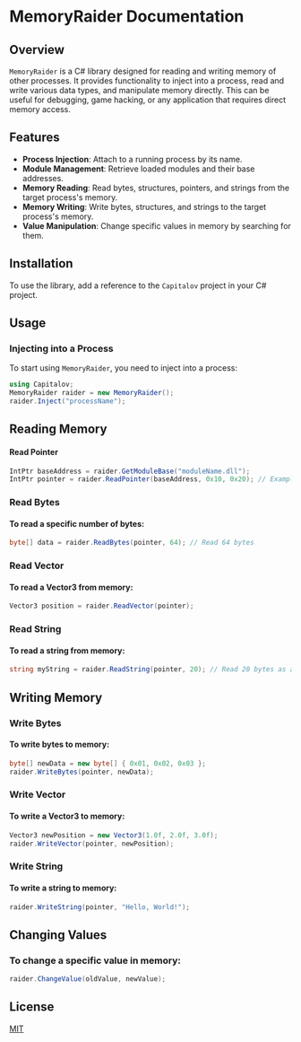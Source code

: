 # MemoryRaider Documentation

## Overview

`MemoryRaider` is a C# library designed for reading and writing memory of other processes. It provides functionality to inject into a process, read and write various data types, and manipulate memory directly. This can be useful for debugging, game hacking, or any application that requires direct memory access.

## Features

- **Process Injection**: Attach to a running process by its name.
- **Module Management**: Retrieve loaded modules and their base addresses.
- **Memory Reading**: Read bytes, structures, pointers, and strings from the target process's memory.
- **Memory Writing**: Write bytes, structures, and strings to the target process's memory.
- **Value Manipulation**: Change specific values in memory by searching for them.

## Installation

To use the library, add a reference to the `Capitalov` project in your C# project.

## Usage

### Injecting into a Process

To start using `MemoryRaider`, you need to inject into a process:

```csharp
using Capitalov;
MemoryRaider raider = new MemoryRaider();
raider.Inject("processName");
```

## Reading Memory
#### Read Pointer
```csharp
IntPtr baseAddress = raider.GetModuleBase("moduleName.dll");
IntPtr pointer = raider.ReadPointer(baseAddress, 0x10, 0x20); // Example offsets
```
### Read Bytes
#### To read a specific number of bytes:
```csharp
byte[] data = raider.ReadBytes(pointer, 64); // Read 64 bytes
```
### Read Vector
#### To read a Vector3 from memory:
```csharp
Vector3 position = raider.ReadVector(pointer);
```
### Read String
#### To read a string from memory:
```csharp
string myString = raider.ReadString(pointer, 20); // Read 20 bytes as a string
```
## Writing Memory
### Write Bytes
#### To write bytes to memory:
```csharp
byte[] newData = new byte[] { 0x01, 0x02, 0x03 };
raider.WriteBytes(pointer, newData);
```
### Write Vector
#### To write a Vector3 to memory:
```csharp
Vector3 newPosition = new Vector3(1.0f, 2.0f, 3.0f);
raider.WriteVector(pointer, newPosition);
```
### Write String
#### To write a string to memory:
```csharp
raider.WriteString(pointer, "Hello, World!");
```
## Changing Values
### To change a specific value in memory:
```csharp
raider.ChangeValue(oldValue, newValue);
```
## License
[MIT](https://github.com/capital0v/MemoryRaider/blob/main/LICENSE)